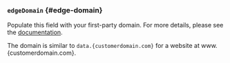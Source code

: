 ### `edgeDomain` {#edge-domain}

Populate this field with your first-party domain. For more details, please see the [documentation](https://experienceleague.adobe.com/docs/core-services/interface/ec-cookies/cookies-first-party.html).  

The domain is similar to `data.{customerdomain.com}` for a website at www.{customerdomain.com}.
